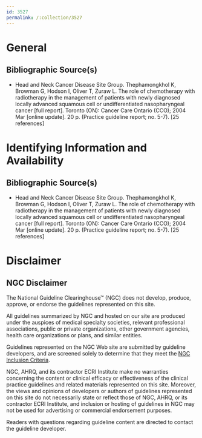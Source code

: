 ```yaml
---
id: 3527
permalink: /:collection/3527
---
```


# General

## Bibliographic Source(s)

- Head and Neck Cancer Disease Site Group. Thephamongkhol K, Browman G, Hodson I, Oliver T, Zuraw L. The role of chemotherapy with radiotherapy in the management of patients with newly diagnosed locally advanced squamous cell or undifferentiated nasopharyngeal cancer [full report]. Toronto (ON): Cancer Care Ontario (CCO); 2004 Mar [online update]. 20 p. (Practice guideline report; no. 5-7). [25 references]

# Identifying Information and Availability

## Bibliographic Source(s)

- Head and Neck Cancer Disease Site Group. Thephamongkhol K, Browman G, Hodson I, Oliver T, Zuraw L. The role of chemotherapy with radiotherapy in the management of patients with newly diagnosed locally advanced squamous cell or undifferentiated nasopharyngeal cancer [full report]. Toronto (ON): Cancer Care Ontario (CCO); 2004 Mar [online update]. 20 p. (Practice guideline report; no. 5-7). [25 references]

# Disclaimer

## NGC Disclaimer

The National Guideline Clearinghouse™ (NGC) does not develop, produce, approve, or endorse the guidelines represented on this site.

All guidelines summarized by NGC and hosted on our site are produced under the auspices of medical specialty societies, relevant professional associations, public or private organizations, other government agencies, health care organizations or plans, and similar entities.

Guidelines represented on the NGC Web site are submitted by guideline developers, and are screened solely to determine that they meet the [NGC Inclusion Criteria](/help-and-about/summaries/inclusion-criteria).

NGC, AHRQ, and its contractor ECRI Institute make no warranties concerning the content or clinical efficacy or effectiveness of the clinical practice guidelines and related materials represented on this site. Moreover, the views and opinions of developers or authors of guidelines represented on this site do not necessarily state or reflect those of NGC, AHRQ, or its contractor ECRI Institute, and inclusion or hosting of guidelines in NGC may not be used for advertising or commercial endorsement purposes.

Readers with questions regarding guideline content are directed to contact the guideline developer.


